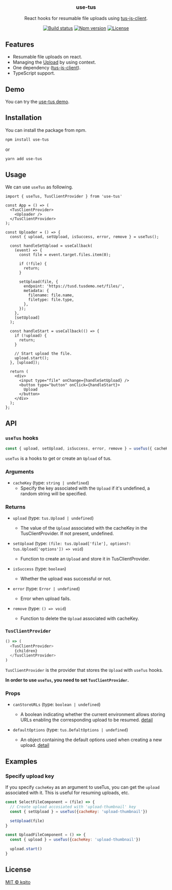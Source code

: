 <h3 align="center">
  use-tus
</h3>

<p align="center">
  React hooks for resumable file uploads using <a href="https://github.com/tus/tus-js-client">tus-js-client</a>.
</p>

<p align="center">
  <a href="https://github.com/kqito/use-tus/actions/workflows/test.yml"><img src="https://github.com/kqito/use-tus/workflows/Test/badge.svg" alt="Build status"></a>
  <a href="https://badge.fury.io/js/use-tus"><img src="https://badge.fury.io/js/use-tus.svg" alt="Npm version"></a>
  <a href="https://github.com/kqito/use-tus/blob/main/LICENSE"><img src="https://img.shields.io/github/license/kqito/use-tus" alt="License"></a>
</p>

## Features
- Resumable file uploads on react.
- Managing the [Upload](https://github.com/tus/tus-js-client/blob/master/docs/api.md#tusuploadfile-options) by using context.
- One dependency ([tus-js-client](https://github.com/tus/tus-js-client)).
- TypeScript support.

## Demo
You can try the [use-tus demo](https://kqito.github.io/use-tus/?path=/story/usetus--basic).


## Installation
You can install the package from npm.
```sh
npm install use-tus
```

or
```sh
yarn add use-tus
```

## Usage
We can use `useTus` as following.

```tsx
import { useTus, TusClientProvider } from 'use-tus'

const App = () => (
  <TusClientProvider>
    <Uploader />
  </TusClientProvider>
);

const Uploader = () => {
  const { upload, setUpload, isSuccess, error, remove } = useTus();

  const handleSetUpload = useCallback(
    (event) => {
      const file = event.target.files.item(0);

      if (!file) {
        return;
      }

      setUpload(file, {
        endpoint: 'https://tusd.tusdemo.net/files/',
        metadata: {
          filename: file.name,
          filetype: file.type,
        },
      });
    },
    [setUpload]
  );

  const handleStart = useCallback(() => {
    if (!upload) {
      return;
    }

    // Start upload the file.
    upload.start();
  }, [upload]);

  return (
    <div>
      <input type="file" onChange={handleSetUpload} />
      <button type="button" onClick={handleStart}>
        Upload
      </button>
    </div>
  );
};
```


## API
### `useTus` hooks

```js
const { upload, setUpload, isSuccess, error, remove } = useTus({ cacheKey });
```

`useTus` is a hooks to get or create an `Upload` of tus.

### Arguments
- `cacheKey` (type: `string | undefined`)
  - Specify the key associated with the `Upload` if it's undefined, a random string will be specified.


### Returns
- `upload` (type: `tus.Upload | undefined`)
  - The value of the `Upload` associated with the cacheKey in the TusClientProvider. If not present, undefined.

- `setUpload` (type: `(file: tus.Upload['file'], options?: tus.Upload['options']) => void`)
  - Function to create an `Upload` and store it in TusClientProvider.

- `isSuccess` (type: `boolean`)
  - Whether the upload was successful or not.

- `error` (type: `Error | undefined`)
  - Error when upload fails.

- `remove` (type: `() => void`)
  - Function to delete the `Upload` associated with cacheKey.

### `TusClientProvider`

```js
() => (
  <TusClientProvider>
    {children}
  </TusClientProvider>
)
```

`TusClientProvider` is the provider that stores the `Upload` with `useTus` hooks.

**In order to use `useTus`, you need to set `TusClientProvider`.**

### Props
- `canStoreURLs` (type: `boolean | undefined`)
  - A boolean indicating whether the current environment allows storing URLs enabling the corresponding upload to be resumed. [detail](https://github.com/tus/tus-js-client/blob/master/docs/api.md#tuscanstoreurls)

- `defaultOptions` (type: `tus.DefaltOptions | undefined`)
  - An object containing the default options used when creating a new upload. [detail](https://github.com/tus/tus-js-client/blob/master/docs/api.md#tusdefaultoptions)

## Examples
### Specify upload key
If you specify `cacheKey` as an argument to useTus, you can get the `upload` associated with it. This is useful for resuming uploads, etc.

```js
const SelectFileComponent = (file) => {
  // Create upload accosiated with 'upload-thumbnail' key
  const { setUpload } = useTus({cacheKey: 'upload-thumbnail'})

  setUpload(file)
}

const UploadFileComponent = () => {
  const { upload } = useTus({cacheKey: 'upload-thumbnail'})

  upload.start()
}
```


## License
[MIT © kqito](./LICENSE)
